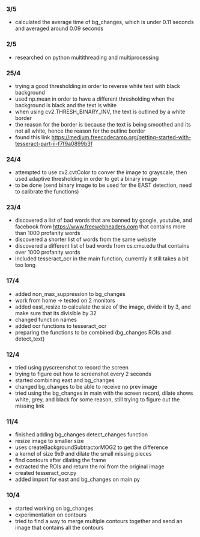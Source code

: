 ### 3/5
- calculated the average time of bg_changes, which is under 0.11 seconds and averaged around 0.09 seconds

### 2/5
- researched on python multithreading and multiprocessing

### 25/4
- trying a good thresholding in order to reverse white text with black background
- used np.mean in order to have a different thresholding when the background is black and the text is white
- when using cv2.THRESH_BINARY_INV, the text is outlined by a white border
- the reason for the border is because the text is being smoothed and its not all white, hence the reason for the outline border
- found this link https://medium.freecodecamp.org/getting-started-with-tesseract-part-ii-f7f9a0899b3f 

### 24/4
- attempted to use cv2.cvtColor to conver the image to grayscale, then used adaptive thresholding in order to get a binary image
- to be done (send binary image to be used for the EAST detection, need to calibrate the functions)


### 23/4
- discovered a list of bad words that are banned by google, youtube, and facebook from https://www.freewebheaders.com that contains more than 1000 profanity words
- discovered a shorter list of words from the same website
- discovered a different list of bad words from cs.cmu.edu that contains over 1000 profanity words
- included tesseract_ocr in the main function, currently it still takes a bit too long

### 17/4 
- added non_max_suppression to bg_changes
- work from home -> tested on 2 monitors
- added east_resize to calculate the size of the image, divide it by 3, and make sure that its divisible by 32
- changed function names
- added ocr functions to tesseract_ocr
- preparing the functions to be combined (bg_changes ROIs and detect_text)


### 12/4
- tried using pyscreenshot to record the screen
- trying to figure out how to screenshot every 2 seconds
- started combining east and bg_changes
- changed bg_changes to be able to receive no prev image
- tried using the bg_changes in main with the screen record, dilate shows white, grey, and black for some reason, still trying to figure out the missing link


### 11/4
- finished adding bg_changes detect_changes function
- resize image to smaller size
- uses createBackgroundSubtractorMOG2 to get the difference
- a kernel of size 9x9 and dilate the small missing pieces
- find contours after dilating the frame
- extracted the ROIs and return the roi from the original image
- created tesseract_ocr.py
- added import for east and bg_changes on main.py


### 10/4
- started working on bg_changes
- experimentation on contours
- tried to find a way to merge multiple contours together and send an image that contains all the contours
